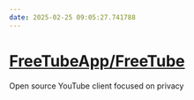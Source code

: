 ```yaml
---
date: 2025-02-25 09:05:27.741788
---
```


# [FreeTubeApp/FreeTube](https://github.com/FreeTubeApp/FreeTube)

Open source YouTube client focused on privacy